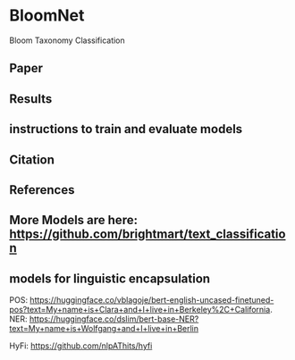 # BloomNet
Bloom Taxonomy Classification

## Paper 

## Results

## instructions to train and evaluate models


## Citation

## References


## More Models are here: https://github.com/brightmart/text_classification  


## models for linguistic encapsulation
POS: https://huggingface.co/vblagoje/bert-english-uncased-finetuned-pos?text=My+name+is+Clara+and+I+live+in+Berkeley%2C+California.
NER: https://huggingface.co/dslim/bert-base-NER?text=My+name+is+Wolfgang+and+I+live+in+Berlin



HyFi: https://github.com/nlpAThits/hyfi